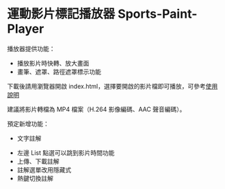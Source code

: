 # 運動影片標記播放器 Sports-Paint-Player

播放器提供功能：
* 播放影片時快轉、放大畫面
* 畫筆、遮罩、路徑遮罩標示功能

下載後請用瀏覽器開啟 index.html，選擇要開啟的影片檔即可播放，可參考[使用說明](https://github.com/ottokang/Sports-Paint-Player/wiki/%E4%BD%BF%E7%94%A8%E8%AA%AA%E6%98%8E "運動影片標記播放器使用說明")

建議將影片轉檔為 MP4 檔案（H.264 影像編碼、AAC 聲音編碼）。

預定新增功能：
* 文字註解
- 左邊 List 點選可以跳到影片時間功能
- 上傳、下載註解
- 註解選單改用隱藏式
- 熱鍵切換註解